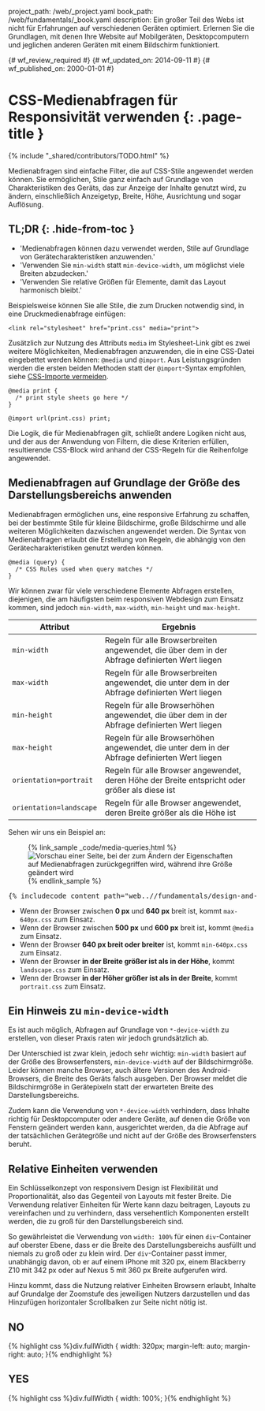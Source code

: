 project_path: /web/_project.yaml
book_path: /web/fundamentals/_book.yaml
description: Ein großer Teil des Webs ist nicht für Erfahrungen auf verschiedenen Geräten optimiert. Erlernen Sie die Grundlagen, mit denen Ihre Website auf Mobilgeräten, Desktopcomputern und jeglichen anderen Geräten mit einem Bildschirm funktioniert.

{# wf_review_required #}
{# wf_updated_on: 2014-09-11 #}
{# wf_published_on: 2000-01-01 #}

# CSS-Medienabfragen für Responsivität verwenden {: .page-title }

{% include "_shared/contributors/TODO.html" %}


Medienabfragen sind einfache Filter, die auf CSS-Stile angewendet werden können. Sie ermöglichen, Stile ganz einfach auf Grundlage von Charakteristiken des Geräts, das zur Anzeige der Inhalte genutzt wird, zu ändern, einschließlich Anzeigetyp, Breite, Höhe, Ausrichtung und sogar Auflösung.



## TL;DR {: .hide-from-toc }
- 'Medienabfragen können dazu verwendet werden, Stile auf Grundlage von Gerätecharakteristiken anzuwenden.'
- 'Verwenden Sie <code>min-width</code> statt <code>min-device-width</code>, um möglichst viele Breiten abzudecken.'
- 'Verwenden Sie relative Größen für Elemente, damit das Layout harmonisch bleibt.'


Beispielsweise können Sie alle Stile, die zum Drucken notwendig sind, in eine Druckmedienabfrage einfügen:


    <link rel="stylesheet" href="print.css" media="print">
    

Zusätzlich zur Nutzung des Attributs `media` im Stylesheet-Link gibt es zwei weitere Möglichkeiten, Medienabfragen anzuwenden, die in eine CSS-Datei eingebettet werden können: `@media` und `@import`. Aus Leistungsgründen werden die ersten beiden Methoden statt der `@import`-Syntax empfohlen, siehe [CSS-Importe vermeiden]({{site.fundamentals}}/performance/critical-rendering-path/page-speed-rules-and-recommendations.html).


    @media print {
      /* print style sheets go here */
    }
    
    @import url(print.css) print;
    

Die Logik, die für Medienabfragen gilt, schließt andere Logiken nicht aus, und der aus der Anwendung von Filtern, die diese Kriterien erfüllen, resultierende CSS-Block wird anhand der CSS-Regeln für die Reihenfolge angewendet.

## Medienabfragen auf Grundlage der Größe des Darstellungsbereichs anwenden

Medienabfragen ermöglichen uns, eine responsive Erfahrung zu schaffen, bei der bestimmte Stile für kleine Bildschirme, große Bildschirme und alle weiteren Möglichkeiten dazwischen angewendet werden. Die Syntax von Medienabfragen erlaubt die Erstellung von Regeln, die abhängig von den Gerätecharakteristiken genutzt werden können.


    @media (query) {
      /* CSS Rules used when query matches */
    }
    

Wir können zwar für viele verschiedene Elemente Abfragen erstellen, diejenigen, die am häufigsten beim responsiven Webdesign zum Einsatz kommen, sind jedoch `min-width`, `max-width`, `min-height` und `max-height`.

<table class="mdl-data-table mdl-js-data-table">
    <thead>
    <tr>
      <th data-th="Attribut">Attribut</th>
      <th data-th="Ergebnis">Ergebnis</th>
    </tr>
  </thead>
  <tbody>
    <tr>
      <td data-th="Attribut"><code>min-width</code></td>
      <td data-th="Ergebnis">Regeln für alle Browserbreiten angewendet, die über dem in der Abfrage definierten Wert liegen</td>
    </tr>
    <tr>
      <td data-th="Attribut"><code>max-width</code></td>
      <td data-th="Ergebnis">Regeln für alle Browserbreiten angewendet, die unter dem in der Abfrage definierten Wert liegen</td>
    </tr>
    <tr>
      <td data-th="Attribut"><code>min-height</code></td>
      <td data-th="Ergebnis">Regeln für alle Browserhöhen angewendet, die über dem in der Abfrage definierten Wert liegen</td>
    </tr>
    <tr>
      <td data-th="Attribut"><code>max-height</code></td>
      <td data-th="Ergebnis">Regeln für alle Browserhöhen angewendet, die unter dem in der Abfrage definierten Wert liegen</td>
    </tr>
    <tr>
      <td data-th="Attribut"><code>orientation=portrait</code></td>
      <td data-th="Ergebnis">Regeln für alle Browser angewendet, deren Höhe der Breite entspricht oder größer als diese ist</td>
    </tr>
    <tr>
      <td data-th="Attribut"><code>orientation=landscape</code></td>
      <td data-th="Ergebnis">Regeln für alle Browser angewendet, deren Breite größer als die Höhe ist</td>
    </tr>
  </tbody>
</table>

Sehen wir uns ein Beispiel an:

<figure>
  {% link_sample _code/media-queries.html %}
    <img src="imgs/mq.png" class="center" srcset="imgs/mq.png 1x, imgs/mq-2x.png 2x" alt="Vorschau einer Seite, bei der zum Ändern der Eigenschaften auf Medienabfragen zurückgegriffen wird, während ihre Größe geändert wird">
  {% endlink_sample %}
</figure>

<pre class="prettyprint">
{% includecode content_path="web..//fundamentals/design-and-ui/responsive/fundamentals/_code/media-queries.html" region_tag="mqueries" %}
</pre>

* Wenn der Browser zwischen <b>0 px</b> und <b>640 px</b> breit ist, kommt `max-640px.css` zum Einsatz.
* Wenn der Browser zwischen <b>500 px</b> und <b>600 px</b> breit ist, kommt `@media` zum Einsatz.
* Wenn der Browser <b>640 px breit oder breiter</b> ist, kommt `min-640px.css` zum Einsatz.
* Wenn der Browser <b>in der Breite größer ist als in der Höhe</b>, kommt `landscape.css` zum Einsatz.
* Wenn der Browser <b>in der Höher größer ist als in der Breite</b>, kommt `portrait.css` zum Einsatz.


## Ein Hinweis zu `min-device-width`

Es ist auch möglich, Abfragen auf Grundlage von `*-device-width` zu erstellen, von dieser Praxis raten wir jedoch grundsätzlich ab.

Der Unterschied ist zwar klein, jedoch sehr wichtig: `min-width` basiert auf der Größe des Browserfensters, `min-device-width` auf der Bildschirmgröße. Leider können manche Browser, auch ältere Versionen des Android-Browsers, die Breite des Geräts falsch ausgeben. Der Browser meldet die Bildschirmgröße in Gerätepixeln statt der erwarteten Breite des Darstellungsbereichs.

Zudem kann die Verwendung von `*-device-width` verhindern, dass Inhalte richtig für Desktopcomputer oder andere Geräte, auf denen die Größe von Fenstern geändert werden kann, ausgerichtet werden, da die Abfrage auf der tatsächlichen Gerätegröße und nicht auf der Größe des Browserfensters beruht.

## Relative Einheiten verwenden

Ein Schlüsselkonzept von responsivem Design ist Flexibilität und Proportionalität, also das Gegenteil von Layouts mit fester Breite. Die Verwendung relativer Einheiten für Werte kann dazu beitragen, Layouts zu vereinfachen und zu verhindern, dass versehentlich Komponenten erstellt werden, die zu groß für den Darstellungsbereich sind.

So gewährleistet die Verwendung von `width: 100%` für einen `div`-Container auf oberster Ebene, dass er die Breite des Darstellungsbereichs ausfüllt und niemals zu groß oder zu klein wird. Der `div`-Container passt immer, unabhängig davon, ob er auf einem iPhone mit 320 px, einem Blackberry Z10 mit 342 px oder auf Nexus 5 mit 360 px Breite aufgerufen wird.

Hinzu kommt, dass die Nutzung relativer Einheiten Browsern erlaubt, Inhalte auf Grundalge der Zoomstufe des jeweiligen Nutzers darzustellen und das Hinzufügen horizontaler Scrollbalken zur Seite nicht nötig ist.

<div class="mdl-grid">
  <div class="mdl-cell mdl-cell--6--col">
    <h2 class="text-danger text-center">NO</h2>
{% highlight css %}div.fullWidth {
  width: 320px;
  margin-left: auto;
  margin-right: auto;
}{% endhighlight %}
  </div>

  <div class="mdl-cell mdl-cell--6--col">
    <h2 class="text-success text-center">YES</h2>
{% highlight css %}div.fullWidth {
  width: 100%;
}{% endhighlight %}
  </div>
</div>



